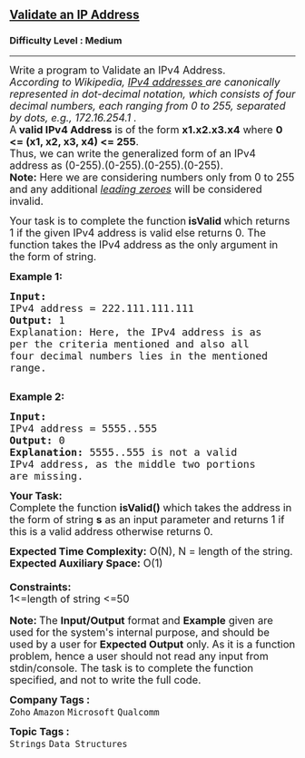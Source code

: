 <h2><a href="https://www.geeksforgeeks.org/problems/validate-an-ip-address-1587115621/1?page=1&category=Strings&company=Zoho&sortBy=submissions">Validate an IP Address</a></h2><h3>Difficulty Level : Medium</h3><hr><div class="problems_problem_content__Xm_eO"><p><span style="font-size:18px">Write a program to Validate an IPv4 Address.<br>
<em>According to Wikipedia,&nbsp;<a href="http://en.wikipedia.org/wiki/IP_address">IPv4 addresses&nbsp;</a>are canonically represented in dot-decimal notation, which consists of four decimal numbers, each ranging from 0 to 255, separated by dots, e.g., 172.16.254.1 .</em><br>
A<strong> valid IPv4 Address</strong> is of the form <strong>x1.x2.x3.x4</strong> where <strong>0 &lt;= (x1, x2, x3, x4) &lt;= 255</strong>.<br>
Thus, we can write the generalized form of an IPv4 address as (0-255).(0-255).(0-255).(0-255).<br>
<strong>Note:</strong> Here we are considering numbers only from 0 to 255 and any additional <a href="https://en.wikipedia.org/wiki/Leading_zero#:~:text=A%20leading%20zero%20is%20any,for%20the%20same%20numeric%20value."><em>leading</em> <em>zeroes</em></a> will be considered invalid.</span></p>

<p><span style="font-size:18px">Your task is to complete the function<strong> isValid </strong>which returns 1&nbsp;if the given IPv4 address is valid else returns 0. The function takes the IPv4 address as the only argument&nbsp;in the form of string.</span></p>

<p><span style="font-size:18px"><strong>Example 1:</strong></span></p>

<pre><span style="font-size:18px"><strong>Input:
</strong>IPv4 address = 222.111.111.111
<strong>Output: </strong>1
Explanation: Here, the IPv4 address is as
per the criteria mentioned and also all
four decimal numbers lies in the mentioned
range.
</span>
</pre>

<p><span style="font-size:18px"><strong>Example 2:</strong></span></p>

<pre><span style="font-size:18px"><strong>Input:
</strong>IPv4 address = 5555..555
<strong>Output: </strong>0<strong>
Explanation: </strong>5555..555 is not a valid
IPv4 address, as the middle two portions
are missing.</span></pre>

<p><span style="font-size:18px"><strong>Your Task:</strong><br>
Complete the function <strong>isValid()</strong> which takes the address in the form of string <strong>s</strong>&nbsp;as an input parameter and returns 1 if this is a valid&nbsp;address otherwise returns 0.</span></p>

<p><span style="font-size:18px"><strong>Expected Time Complexity:</strong>&nbsp;O(N), N = length of the string.<br>
<strong>Expected Auxiliary Space:</strong>&nbsp;O(1)<br>
<br>
<strong>Constraints:</strong><br>
1&lt;=length of string &lt;=50</span><br>
<br>
<span style="font-size:18px"><strong>Note:&nbsp;</strong>The <strong>Input/Output</strong> format and <strong>Example</strong>&nbsp;given are used for the system's internal purpose, and should be used by a user for <strong>Expected Output</strong> only. As it is a function problem, hence a user should not read any input from stdin/console. The task is to complete the function specified, and not to write the full code.</span></p>
</div><p><span style=font-size:18px><strong>Company Tags : </strong><br><code>Zoho</code>&nbsp;<code>Amazon</code>&nbsp;<code>Microsoft</code>&nbsp;<code>Qualcomm</code>&nbsp;<br><p><span style=font-size:18px><strong>Topic Tags : </strong><br><code>Strings</code>&nbsp;<code>Data Structures</code>&nbsp;